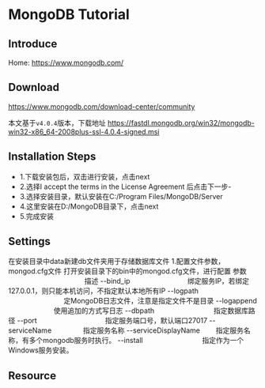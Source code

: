 # MongoDB Tutorial

## Introduce

Home: https://www.mongodb.com/
## Download
https://www.mongodb.com/download-center/community

本文基于`v4.0.4`版本，下载地址
https://fastdl.mongodb.org/win32/mongodb-win32-x86_64-2008plus-ssl-4.0.4-signed.msi
## Installation Steps

- 1.下载安装包后，双击进行安装，点击next
- 2.选择I accept the terms in the License Agreement 后点击下一步-
- 3.选择安装目录，默认安装在C:/Program Files/MongoDB/Server
- 4.这里安装在D:/MongoDB目录下，点击next
- 5.完成安装

## Settings

在安装目录中data新建db文件夹用于存储数据库文件
1.配置文件参数，mongod.cfg文件
  打开安装目录下的bin中的mongod.cfg文件，进行配置
  参数 　　　　　　　　　　　描述
--bind_ip　　 　　　　　　绑定服务IP，若绑定127.0.0.1，则只能本机访问，不指定默认本地所有IP
--logpath 　　　　　　　　定MongoDB日志文件，注意是指定文件不是目录
--logappend 　　 　　　　 使用追加的方式写日志
--dbpath 　　　　　　　　 指定数据库路径
--port 　　　　　 　　　　 指定服务端口号，默认端口27017
--serviceName    　　　　  指定服务名称
--serviceDisplayName 　　指定服务名称，有多个mongodb服务时执行。
--install 　　　　　　　　   指定作为一个Windows服务安装。
  

## Resource
